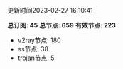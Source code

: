 更新时间2023-02-27 16:10:41

**总订阅: 45**
**总节点: 659**
**有效节点: 223**
- v2ray节点: 180
- ss节点: 38
- trojan节点: 5
